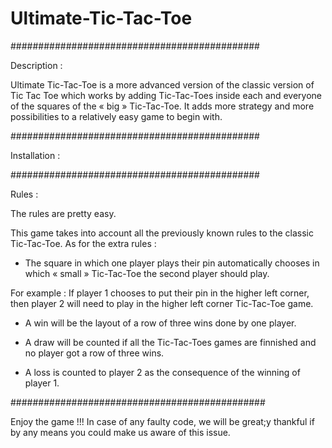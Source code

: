 # Ultimate-Tic-Tac-Toe
#############################################

Description :

Ultimate Tic-Tac-Toe is a more advanced version of the classic version of Tic Tac Toe which works by adding Tic-Tac-Toes inside each and everyone of the squares of the « big » Tic-Tac-Toe.
It adds more strategy and more possibilities to a relatively easy game to begin with.

#############################################

Installation :

#############################################

Rules :

The rules are pretty easy.

This game takes into account all the previously known rules to the classic Tic-Tac-Toe.
As for the extra rules : 

- The square in which one player plays their pin automatically chooses in which « small » Tic-Tac-Toe the second player should play.

For example : If player 1 chooses to put their pin in the higher left corner, then player 2 will need to play in the higher left corner Tic-Tac-Toe game.

- A win will be the layout of a row of three wins done by one player.

- A draw will be counted if all the Tic-Tac-Toes games are finnished and no player got a row of three wins.

- A loss is counted to player 2 as the consequence of the winning of player 1.

##############################################


Enjoy the game !!!
In case of any faulty code, we will be great;y thankful if by any means you could make us aware of this issue.
